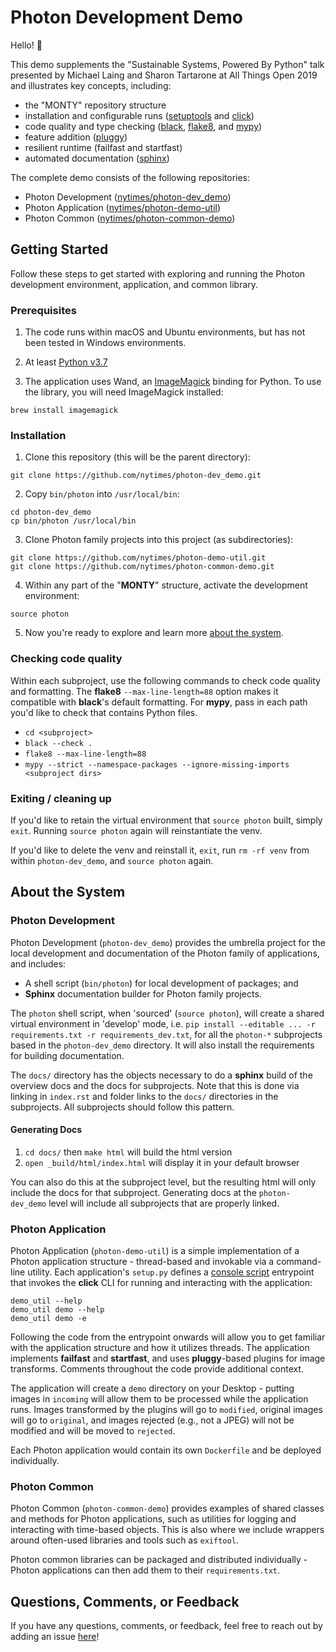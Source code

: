 # Photon Development Demo

Hello! 👋

This demo supplements the "Sustainable Systems, Powered By Python" talk presented by Michael Laing and Sharon Tartarone at All Things Open 2019 and illustrates key concepts, including:

* the "MONTY" repository structure
* installation and configurable runs ([setuptools](https://setuptools.readthedocs.io) and [click](https://click.palletsprojects.com))
* code quality and type checking ([black](https://black.readthedocs.io/en/stable/), [flake8](http://flake8.pycqa.org), and [mypy](https://mypy.readthedocs.io))
* feature addition ([pluggy](https://pluggy.readthedocs.io/en/latest/))
* resilient runtime (failfast and startfast)
* automated documentation ([sphinx](http://www.sphinx-doc.org/en/master/))

The complete demo consists of the following repositories:

* Photon Development ([nytimes/photon-dev_demo](https://github.com/nytimes/photon-dev_demo))
* Photon Application ([nytimes/photon-demo-util](https://github.com/nytimes/photon-demo-util))
* Photon Common ([nytimes/photon-common-demo](https://github.com/nytimes/photon-common-demo))

## Getting Started

Follow these steps to get started with exploring and running the Photon development environment, application, and common library.

### Prerequisites

1. The code runs within macOS and Ubuntu environments, but has not been tested in Windows environments.

2. At least [Python v3.7](https://www.python.org/downloads/)

3. The application uses Wand, an [ImageMagick](http://www.imagemagick.org/) binding for Python. To use the library, you will need ImageMagick installed:

```
brew install imagemagick
```

### Installation

1. Clone this repository (this will be the parent directory):

```
git clone https://github.com/nytimes/photon-dev_demo.git
```

2. Copy `bin/photon` into `/usr/local/bin`:

```
cd photon-dev_demo
cp bin/photon /usr/local/bin
```

3. Clone Photon family projects into this project (as subdirectories):

```
git clone https://github.com/nytimes/photon-demo-util.git
git clone https://github.com/nytimes/photon-common-demo.git
```

4. Within any part of the "**MONTY**" structure, activate the development environment:

```
source photon
```

5. Now you're ready to explore and learn more [about the system](#about-the-system).

### Checking code quality

Within each subproject, use the following commands to check code quality and formatting. The **flake8** `--max-line-length=88` option makes it compatible with **black**'s default formatting. For **mypy**, pass in each path you'd like to check that contains Python files.

* `cd <subproject>`
* `black --check .`
* `flake8 --max-line-length=88`
* `mypy --strict --namespace-packages --ignore-missing-imports <subproject dirs>`

### Exiting / cleaning up

If you'd like to retain the virtual environment that `source photon` built, simply `exit`. Running `source photon` again will reinstantiate the venv.

If you'd like to delete the venv and reinstall it, `exit`, run `rm -rf venv` from within `photon-dev_demo`, and `source photon` again.

## About the System

### Photon Development

Photon Development (`photon-dev_demo`) provides the umbrella project for the local development and documentation of the Photon family of applications, and includes:

* A shell script (`bin/photon`) for local development of packages; and
* **Sphinx** documentation builder for Photon family projects.

The `photon` shell script, when 'sourced' (`source photon`), will create a shared virtual environment in 'develop' mode, i.e. `pip install --editable ... -r requirements.txt -r requirements_dev.txt`, for all the `photon-*` subprojects based in the `photon-dev_demo` directory. It will also install the requirements for building documentation.

The `docs/` directory has the objects necessary to do a **sphinx** build of the overview docs and the docs for subprojects. Note that this is done via linking in `index.rst` and folder links to the `docs/` directories in the subprojects. All subprojects should follow this pattern.

#### Generating Docs

1. `cd docs/` then `make html` will build the html version
2. `open _build/html/index.html` will display it in your default browser

You can also do this at the subproject level, but the resulting html will only include the docs for that subproject. Generating docs at the `photon-dev_demo` level will include all subprojects that are properly linked.

### Photon Application

Photon Application (`photon-demo-util`) is a simple implementation of a Photon application structure - thread-based and invokable via a command-line utility. Each application's `setup.py` defines a [console script](https://github.com/nytimes/photon-demo-util/blob/master/setup.py#L28) entrypoint that invokes the **click** CLI for running and interacting with the application:

```
demo_util --help
demo_util demo --help
demo_util demo -e
```

Following the code from the entrypoint onwards will allow you to get familiar with the application structure and how it utilizes threads. The application implements **failfast** and **startfast**, and uses **pluggy**-based plugins for image transforms. Comments throughout the code provide additional context.

The application will create a `demo` directory on your Desktop - putting images in `incoming` will allow them to be processed while the application runs. Images transformed by the plugins will go to `modified`, original images will go to `original`, and images rejected (e.g., not a JPEG) will not be modified and will be moved to `rejected`.

Each Photon application would contain its own `Dockerfile` and be deployed individually.

### Photon Common

Photon Common (`photon-common-demo`) provides examples of shared classes and methods for Photon applications, such as utilities for logging and interacting with time-based objects. This is also where we include wrappers around often-used libraries and tools such as `exiftool`.

Photon common libraries can be packaged and distributed individually - Photon applications can then add them to their `requirements.txt`.

## Questions, Comments, or Feedback

If you have any questions, comments, or feedback, feel free to reach out by adding an issue [here](https://github.com/nytimes/photon-dev_demo/issues)!
